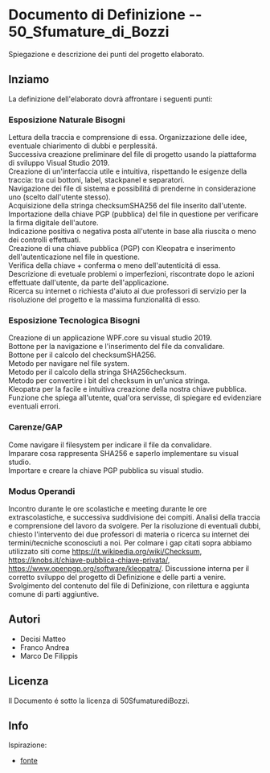 # Documento di Definizione -- 50_Sfumature_di_Bozzi

Spiegazione e descrizione dei punti del progetto elaborato. <br/>

## Inziamo

La definizione dell'elaborato dovrà affrontare i seguenti punti:

### Esposizione Naturale Bisogni

Lettura della traccia e comprensione di essa. Organizzazione delle idee, eventuale chiarimento di dubbi e perplessitá. <br/>
Successiva creazione preliminare del file di progetto usando la piattaforma di sviluppo Visual Studio 2019. <br/>
Creazione di un'interfaccia utile e intuitiva, rispettando le esigenze della traccia: tra cui bottoni, label, stackpanel e separatori.<br/>
Navigazione dei file di sistema e possibilitá di prenderne in considerazione uno (scelto dall'utente stesso).<br/>
Acquisizione della stringa checksumSHA256 del file inserito dall'utente.<br/>
Importazione della chiave PGP (pubblica) del file in questione per verificare la firma digitale dell'autore.<br/>
Indicazione positiva o negativa posta all'utente in base alla riuscita o meno dei controlli effettuati.<br/>
Creazione di una chiave pubblica (PGP) con Kleopatra e inserimento dell'autenticazione nel file in questione.<br/>
Verifica della chiave + conferma o meno dell'autenticitá di essa.<br/>
Descrizione di evetuale problemi o imperfezioni, riscontrate dopo le azioni effettuate dall'utente, da parte dell'applicazione.<br/>
Ricerca su internet o richiesta d'aiuto ai due professori di servizio per la risoluzione del progetto e la massima funzionalitá di esso.<br/>

###  Esposizione Tecnologica Bisogni

Creazione di un applicazione WPF.core su visual studio 2019.<br/>
Bottone per la navigazione e l'inserimento del file da convalidare.<br/>
Bottone per il calcolo del checksumSHA256.<br/>
Metodo per navigare nel file system.<br/>
Metodo per il calcolo della stringa SHA256checksum.<br/>
Metodo per convertire i bit del checksum in un'unica stringa.<br/>
Kleopatra per la facile e intuitiva creazione della nostra chiave pubblica.<br/>
Funzione che spiega all'utente, qual'ora servisse, di spiegare ed evidenziare eventuali errori.
  
### Carenze/GAP

Come navigare il filesystem per indicare il file da convalidare.<br/>
Imparare cosa rappresenta SHA256 e saperlo implementare su visual studio.<br/>
Importare e creare la chiave PGP pubblica su visual studio.<br/>

### Modus Operandi

Incontro durante le ore scolastiche e meeting durante le ore extrascolastiche, e successiva suddivisione dei compiti. Analisi della traccia e comprensione del lavoro da svolgere. Per la risoluzione di eventuali dubbi, chiesto l'intervento dei due professori di materia o ricerca su internet dei termini/tecniche sconosciuti a noi. Per colmare i gap citati sopra abbiamo utilizzato siti come https://it.wikipedia.org/wiki/Checksum, https://knobs.it/chiave-pubblica-chiave-privata/, https://www.openpgp.org/software/kleopatra/. Discussione interna per il corretto sviluppo del progetto di Definizione e delle parti a venire. Svolgimento del contenuto del file di Definizione, con rilettura e aggiunta comune di parti aggiuntive.

## Autori

* Decisi Matteo
* Franco Andrea
* Marco De Filippis

## Licenza

Il Documento é sotto la licenza di 50SfumaturediBozzi.

## Info

Ispirazione:
* [fonte](https://gist.github.com/DomPizzie/7a5ff55ffa9081f2de27c315f5018afc)

